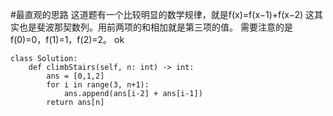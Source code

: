 #最直观的思路
这道题有一个比较明显的数学规律，就是f(x)=f(x−1)+f(x−2)
这其实也是斐波那契数列。用前两项的和相加就是第三项的值。
需要注意的是 f(0)=0，f(1)=1，f(2)=2。
ok
```shell
class Solution:
    def climbStairs(self, n: int) -> int:
        ans = [0,1,2]
        for i in range(3, n+1):
            ans.append(ans[i-2] + ans[i-1])
        return ans[n]



```

